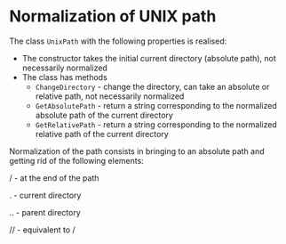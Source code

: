 # Normalization of UNIX path 

The class `UnixPath` with the following properties is realised:

- The constructor takes the initial current directory (absolute path), not necessarily normalized
- The class has methods
  - `ChangeDirectory` - change the directory, can take an absolute or relative path, not necessarily normalized
  - `GetAbsolutePath` - return a string corresponding to the normalized absolute path of the current directory
  - `GetRelativePath` - return a string corresponding to the normalized relative path of the current directory
  
  
  
Normalization of the path consists in bringing to an absolute path and getting rid of the following elements:

/ - at the end of the path

. - current directory

.. - parent directory

// - equivalent to /



